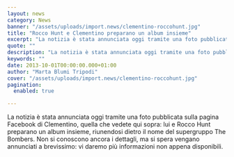 ```yaml
---
layout: news
category: News
banner: "/assets/uploads/import.news/clementino-roccohunt.jpg"
title: "Rocco Hunt e Clementino preparano un album insieme"
excerpt: "La notizia è stata annunciata oggi tramite una foto pubblicata sulla pagina Facebook di Clementino, quella che vedete qui sopra: lui e Rocco Hunt preparano un album insieme, riunendosi dietro il nome del supergruppo The Bombers. Non si conoscono ancora i dettagli, ma si spera vengano annunciati a brevissimo: vi daremo più informazioni non appena [&hellip"
quote: ""
description: "La notizia è stata annunciata oggi tramite una foto pubblicata sulla pagina Facebook di Clementino, quella che vedete qui sopra: lui e Rocco Hunt preparano un album insieme, riunendosi dietro il nome del supergruppo The Bombers. Non si conoscono ancora i dettagli, ma si spera vengano annunciati a brevissimo: vi daremo più informazioni non appena [&hellip"
keywords: ""
date: 2013-10-01T00:00:00.000+01:00
author: "Marta Blumi Tripodi"
cover: "/assets/uploads/import.news/clementino-roccohunt.jpg"
pagination:
  enabled: true

---
```


La notizia è stata annunciata oggi tramite una foto pubblicata sulla pagina Facebook di Clementino, quella che vedete qui sopra: lui e Rocco Hunt preparano un album insieme, riunendosi dietro il nome del supergruppo The Bombers. Non si conoscono ancora i dettagli, ma si spera vengano annunciati a brevissimo: vi daremo più informazioni non appena disponibili.